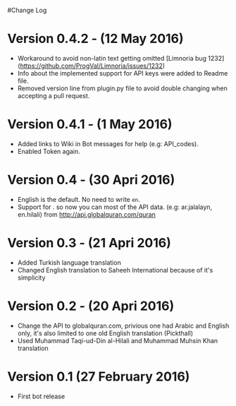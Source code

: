 #Change Log

Version 0.4.2 - (12 May 2016)
==========
 - Workaround to avoid non-latin text getting omitted [Limnoria bug 1232] (https://github.com/ProgVal/Limnoria/issues/1232)
 - Info about the implemented support for API keys were added to Readme file.
 - Removed version line from plugin.py file to avoid double changing when accepting a pull request.


Version 0.4.1 - (1 May 2016)
==========
 - Added links to Wiki in Bot messages for help (e.g: API_codes).
 - Enabled Token again.

Version 0.4 - (30 Apri 2016)
==========
 - English is the default. No need to write `en`.
 - Support for <lang>.<translation> so now you can most of the API data. (e.g: ar.jalalayn, en.hilali) from http://api.globalquran.com/quran

Version 0.3 - (21 Apri 2016)
==========
 - Added Turkish language translation
 - Changed English translation to Saheeh International because of it's simplicity

Version 0.2 - (20 Apri 2016)
==========
 - Change the API to globalquran.com, privious one had Arabic and English only, it's also limited to one old English translation (Pickthall)
 - Used Muhammad Taqi-ud-Din al-Hilali and Muhammad Muhsin Khan translation


Version 0.1 (27 February 2016)
==========
 - First bot release
